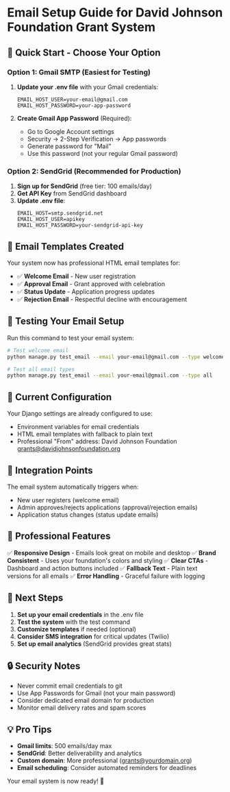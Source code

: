 # Email Setup Guide for David Johnson Foundation Grant System

## 🚀 Quick Start - Choose Your Option

### Option 1: Gmail SMTP (Easiest for Testing)
1. **Update your .env file** with your Gmail credentials:
   ```
   EMAIL_HOST_USER=your-email@gmail.com
   EMAIL_HOST_PASSWORD=your-app-password
   ```

2. **Create Gmail App Password** (Required):
   - Go to Google Account settings
   - Security → 2-Step Verification → App passwords
   - Generate password for "Mail"
   - Use this password (not your regular Gmail password)

### Option 2: SendGrid (Recommended for Production)
1. **Sign up for SendGrid** (free tier: 100 emails/day)
2. **Get API Key** from SendGrid dashboard
3. **Update .env file**:
   ```
   EMAIL_HOST=smtp.sendgrid.net
   EMAIL_HOST_USER=apikey
   EMAIL_HOST_PASSWORD=your-sendgrid-api-key
   ```

## 📧 Email Templates Created

Your system now has professional HTML email templates for:
- ✅ **Welcome Email** - New user registration
- ✅ **Approval Email** - Grant approved with celebration
- ✅ **Status Update** - Application progress updates  
- ✅ **Rejection Email** - Respectful decline with encouragement

## 🧪 Testing Your Email Setup

Run this command to test your email system:

```bash
# Test welcome email
python manage.py test_email --email your-email@gmail.com --type welcome

# Test all email types
python manage.py test_email --email your-email@gmail.com --type all
```

## 🔧 Current Configuration

Your Django settings are already configured to use:
- Environment variables for email credentials
- HTML email templates with fallback to plain text
- Professional "From" address: David Johnson Foundation <grants@davidjohnsonfoundation.org>

## 🎯 Integration Points

The email system automatically triggers when:
- New user registers (welcome email)
- Admin approves/rejects applications (approval/rejection emails)
- Application status changes (status update emails)

## 🌟 Professional Features

✅ **Responsive Design** - Emails look great on mobile and desktop
✅ **Brand Consistent** - Uses your foundation's colors and styling
✅ **Clear CTAs** - Dashboard and action buttons included
✅ **Fallback Text** - Plain text versions for all emails
✅ **Error Handling** - Graceful failure with logging

## 📱 Next Steps

1. **Set up your email credentials** in the .env file
2. **Test the system** with the test command
3. **Customize templates** if needed (optional)
4. **Consider SMS integration** for critical updates (Twilio)
5. **Set up email analytics** (SendGrid provides great stats)

## 🔒 Security Notes

- Never commit email credentials to git
- Use App Passwords for Gmail (not your main password)
- Consider dedicated email domain for production
- Monitor email delivery rates and spam scores

## 💡 Pro Tips

- **Gmail limits**: 500 emails/day max
- **SendGrid**: Better deliverability and analytics
- **Custom domain**: More professional (grants@yourdomain.org)
- **Email scheduling**: Consider automated reminders for deadlines

Your email system is now ready! 🎉